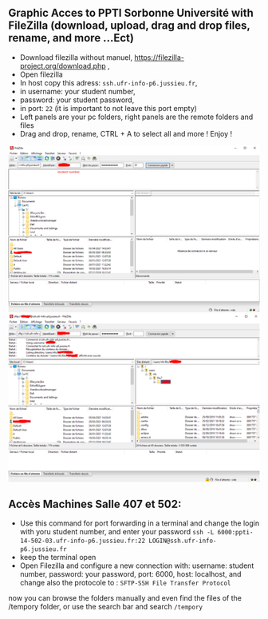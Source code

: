 ## Graphic Acces to PPTI Sorbonne Université with FileZilla (download, upload, drag and drop files, rename, and more ...Ect) 

- Download filezilla without manuel, https://filezilla-project.org/download.php , 
- Open filezilla
- In host copy this adress: `ssh.ufr-info-p6.jussieu.fr`, 
- in username: your student number, 
- password: your student password, 
- in port: `22` (it is important to not leave this port empty)
- Left panels are your pc folders, right panels are the remote folders and files
- Drag and drop, rename, CTRL + A to select all and more ! Enjoy !

<img src="img/filezilla ppti-part 1.png" >
<img src="img/filezilla ppti-part 2.png" >




## Accès Machines Salle 407 et 502:
- Use this command for port forwarding in a terminal and change the login with yoru student number, and enter your password `ssh -L 6000:ppti-14-502-03.ufr-info-p6.jussieu.fr:22 LOGIN@ssh.ufr-info-p6.jussieu.fr`
- keep the terminal open 
- Open Filezilla and configure a new connection with: 
username: student number, password: your password, port: 6000, host: localhost, and change also the protocole to : `SFTP-SSH File Transfer Protocol`

now you can browse the folders manually and even find the files of the /tempory folder, or use the search bar and search `/tempory`
